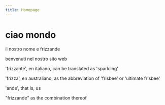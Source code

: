 ```yaml
---
title: Homepage
---
```


# ciao mondo

il nostro nome e frizzande

benvenuti nel nostro sito web

'frizzante', en italiano, can be translated as 'sparkling'

'frizza', en australiano, as the abbreviation of 'frisbee' or 'ultimate frisbee'

'ande', that is, us

"frizzande" as the combination thereof

